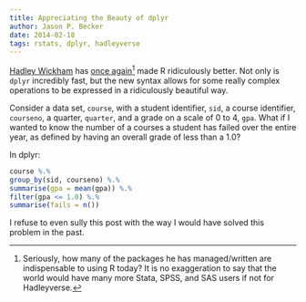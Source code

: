 ```yaml
---
title: Appreciating the Beauty of dplyr
author: Jason P. Becker
date: 2014-02-18
tags: rstats, dplyr, hadleyverse
---
```


[Hadley Wickham](http://had.co.nz) has [once again](https://github.com/hadley)[^seriously] made R ridiculously better. Not only is `dplyr` incredibly fast, but the new syntax allows for some really complex operations to be expressed in a ridiculously beautiful way.

Consider a data set, `course`, with a student identifier, `sid`, a course identifier, `courseno`, a quarter, `quarter`, and a grade on a scale of 0 to 4, `gpa`. What if I wanted to know the number of a courses a student has failed over the entire year, as defined by having an overall grade of less than a 1.0?

In dplyr:

```r
course %.% 
group_by(sid, courseno) %.%
summarise(gpa = mean(gpa)) %.%
filter(gpa <= 1.0) %.%
summarise(fails = n())
```

I refuse to even sully this post with the way I would have solved this problem in the past.

[^seriously]: Seriously, how many of the packages he has managed/written are indispensable to using R today? It is no exaggeration to say that the world would have many more Stata, SPSS, and SAS users if not for Hadleyverse.